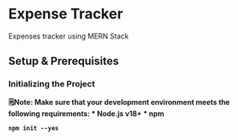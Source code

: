 # Expense Tracker
Expenses tracker using MERN Stack

## Setup & Prerequisites

### Initializing the Project
<b>🗒️Note:  Make sure that your development environment meets the following requirements: * Node.js v18+ * npm <b>
<br>
```
npm init --yes
```
<br>
